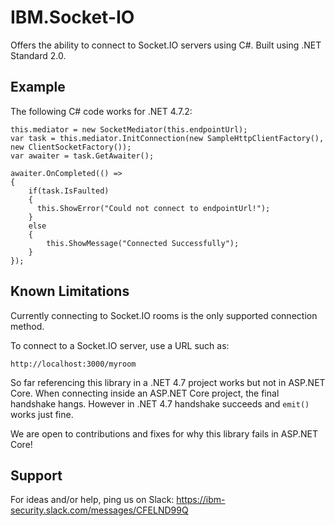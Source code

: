 # IBM.Socket-IO

Offers the ability to connect to Socket.IO servers using C#.  Built using .NET
Standard 2.0.

## Example

The following C# code works for .NET 4.7.2:

```
this.mediator = new SocketMediator(this.endpointUrl);
var task = this.mediator.InitConnection(new SampleHttpClientFactory(), new ClientSocketFactory());
var awaiter = task.GetAwaiter();

awaiter.OnCompleted(() => 
{
    if(task.IsFaulted)
    {
      this.ShowError("Could not connect to endpointUrl!");
    }
    else
    {
        this.ShowMessage("Connected Successfully");
    }
});
```

## Known Limitations
Currently connecting to Socket.IO rooms is the only supported connection method.

To connect to a Socket.IO server, use a URL such as:

`http://localhost:3000/myroom`

So far referencing this library in a .NET 4.7 project works but not in ASP.NET
Core.  When connecting inside an ASP.NET Core project, the final handshake 
hangs.  However in .NET 4.7 handshake succeeds and `emit()` works just fine.

We are open to contributions and fixes for why this library fails in ASP.NET
Core!

## Support

For ideas and/or help, ping us on Slack: 
https://ibm-security.slack.com/messages/CFELND99Q
